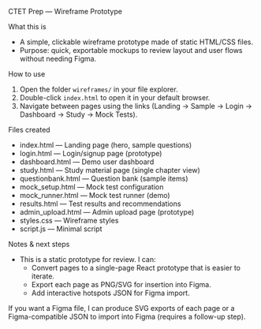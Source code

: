CTET Prep — Wireframe Prototype

What this is
- A simple, clickable wireframe prototype made of static HTML/CSS files.
- Purpose: quick, exportable mockups to review layout and user flows without needing Figma.

How to use
1. Open the folder `wireframes/` in your file explorer.
2. Double-click `index.html` to open it in your default browser.
3. Navigate between pages using the links (Landing → Sample → Login → Dashboard → Study → Mock Tests).

Files created
- index.html — Landing page (hero, sample questions)
- login.html — Login/signup page (prototype)
- dashboard.html — Demo user dashboard
- study.html — Study material page (single chapter view)
- questionbank.html — Question bank (sample items)
- mock_setup.html — Mock test configuration
- mock_runner.html — Mock test runner (demo)
- results.html — Test results and recommendations
- admin_upload.html — Admin upload page (prototype)
- styles.css — Wireframe styles
- script.js — Minimal script

Notes & next steps
- This is a static prototype for review. I can:
  - Convert pages to a single-page React prototype that is easier to iterate.
  - Export each page as PNG/SVG for insertion into Figma.
  - Add interactive hotspots JSON for Figma import.

If you want a Figma file, I can produce SVG exports of each page or a Figma-compatible JSON to import into Figma (requires a follow-up step).